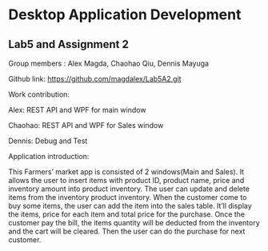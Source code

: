 # Desktop Application Development
## Lab5 and Assignment 2

Group members :
    		Alex Magda, 
    		Chaohao Qiu, 
    		Dennis Mayuga
        
Github link: https://github.com/magdalex/Lab5A2.git

Work contribution:

Alex: REST API and WPF for main window 

Chaohao: REST API and WPF for Sales window

Dennis: Debug and Test

Application introduction:

This Farmers’ market app is consisted of 2 windows(Main and Sales). It allows the user to insert items with product ID, product name, price and inventory amount into product inventory. The user can update and delete items from the inventory product inventory. When the customer come to buy some items, the user can add the item into the sales table. It’ll display the items, price for each item and total price for the purchase. Once the customer pay the bill, the items quantity will be deducted from the inventory and the cart will be cleared. Then the user can do the purchase for next customer.
